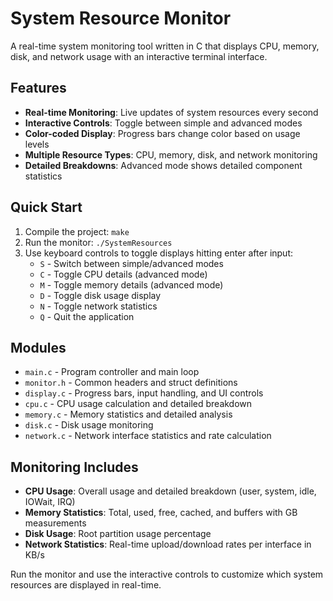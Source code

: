 # System Resource Monitor

A real-time system monitoring tool written in C that displays CPU, memory, disk, and network usage with an interactive terminal interface.

## Features
- **Real-time Monitoring**: Live updates of system resources every second
- **Interactive Controls**: Toggle between simple and advanced modes
- **Color-coded Display**: Progress bars change color based on usage levels
- **Multiple Resource Types**: CPU, memory, disk, and network monitoring
- **Detailed Breakdowns**: Advanced mode shows detailed component statistics

## Quick Start
1. Compile the project: `make`
2. Run the monitor: `./SystemResources`
3. Use keyboard controls to toggle displays hitting enter after input:
   - `S` - Switch between simple/advanced modes
   - `C` - Toggle CPU details (advanced mode)
   - `M` - Toggle memory details (advanced mode)
   - `D` - Toggle disk usage display
   - `N` - Toggle network statistics
   - `Q` - Quit the application

## Modules
- `main.c` - Program controller and main loop
- `monitor.h` - Common headers and struct definitions
- `display.c` - Progress bars, input handling, and UI controls
- `cpu.c` - CPU usage calculation and detailed breakdown
- `memory.c` - Memory statistics and detailed analysis
- `disk.c` - Disk usage monitoring
- `network.c` - Network interface statistics and rate calculation

## Monitoring Includes
- **CPU Usage**: Overall usage and detailed breakdown (user, system, idle, IOWait, IRQ)
- **Memory Statistics**: Total, used, free, cached, and buffers with GB measurements
- **Disk Usage**: Root partition usage percentage
- **Network Statistics**: Real-time upload/download rates per interface in KB/s

Run the monitor and use the interactive controls to customize which system resources are displayed in real-time.